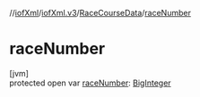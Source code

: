 //[iofXml](../../../index.md)/[iofXml.v3](../index.md)/[RaceCourseData](index.md)/[raceNumber](race-number.md)

# raceNumber

[jvm]\
protected open var [raceNumber](race-number.md): [BigInteger](https://docs.oracle.com/javase/8/docs/api/java/math/BigInteger.html)
